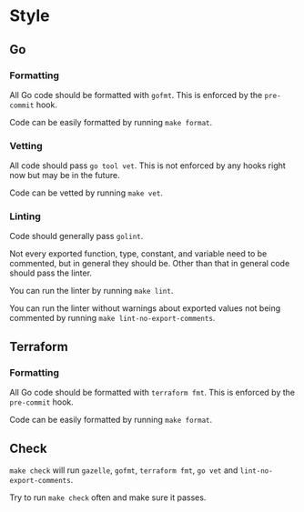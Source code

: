 # Style


## Go

### Formatting

All Go code should be formatted with `gofmt`. This is enforced by the `pre-commit` hook.

Code can be easily formatted by running `make format`.

### Vetting

All code should pass `go tool vet`. This is not enforced by any hooks right now but may be in the future.

Code can be vetted by running `make vet`.

### Linting

Code should generally pass `golint`.

Not every exported function, type, constant, and variable need to be commented, but in general they should be. Other than that in general code should pass the linter.

You can run the linter by running `make lint`.

You can run the linter without warnings about exported values not being commented by running `make lint-no-export-comments`.

## Terraform

### Formatting

All Go code should be formatted with `terraform fmt`. This is enforced by the `pre-commit` hook.

Code can be easily formatted by running `make format`.

## Check

`make check` will run `gazelle`, `gofmt`, `terraform fmt`, `go vet` and `lint-no-export-comments`.

Try to run `make check` often and make sure it passes.
